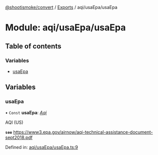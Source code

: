 [@shootismoke/convert](../README.md) / [Exports](../modules.md) / aqi/usaEpa/usaEpa

# Module: aqi/usaEpa/usaEpa

## Table of contents

### Variables

- [usaEpa](aqi_usaepa_usaepa.md#usaepa)

## Variables

### usaEpa

• `Const` **usaEpa**: [*Aqi*](../interfaces/types.aqi.md)

AQI (US)

**`see`** https://www3.epa.gov/airnow/aqi-technical-assistance-document-sept2018.pdf

Defined in: [aqi/usaEpa/usaEpa.ts:9](https://github.com/shootismoke/common/blob/1e71707/packages/convert/src/aqi/usaEpa/usaEpa.ts#L9)
